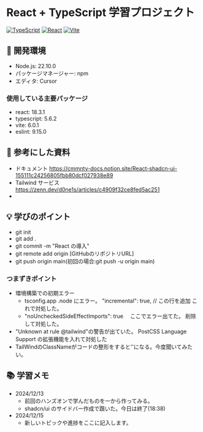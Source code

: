 # React + TypeScript 学習プロジェクト

[![TypeScript](https://img.shields.io/badge/TypeScript-5.6.2-blue)](https://www.typescriptlang.org/)
[![React](https://img.shields.io/badge/React-18.3.1-61dafb)](https://reactjs.org/)
[![Vite](https://img.shields.io/badge/Vite-6.0.1-646cff)](https://vitejs.dev/)

## 🔧 開発環境

- Node.js: 22.10.0
- パッケージマネージャー: npm
- エディタ: Cursor

### 使用している主要パッケージ

- react: 18.3.1
- typescript: 5.6.2
- vite: 6.0.1
- eslint: 9.15.0

## 📖 参考にした資料

- ドキュメント
  https://cmmnty-docs.notion.site/React-shadcn-ui-155111c24256805fbb80dcf027938e89
- Tailwind サービス
  https://zenn.dev/d0ne1s/articles/c4909f32ce8fed5ac251
-

## 💡 学びのポイント

- git init
- git add .
- git commit -m "React の導入"
- git remote add origin [GitHubのリポジトリURL]
- git push origin main(初回の場合:git push -u origin main)

### つまずきポイント

- 環境構築での初期エラー
  - tsconfig.app .node にエラー。
    "incremental": true, // この行を追加 これで対処した。
  - "noUncheckedSideEffectImports": true 　ここでエラー出てた。
    削除して対処した。
- "Unknown at rule @tailwind"の警告が出ていた。
  PostCSS Language Support の拡張機能を入れて対処した
- TailWindのClassNameがコードの整形をすると''になる。今度聞いてみたい。

## 📚 学習メモ

- 2024/12/13
  - 前回のハンズオンで学んだものを一から作ってみる。
  - shadcn/ui のサイドバー作成で躓いた。今日は終了(18:38)
- 2024/12/15
  - 新しいトピックや進捗をここに記入します。
